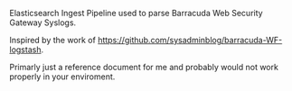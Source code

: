 Elasticsearch Ingest Pipeline used to parse Barracuda Web Security Gateway Syslogs.  

Inspired by the work of https://github.com/sysadminblog/barracuda-WF-logstash. 

Primarly just a reference document for me and probably would not work properly in your enviroment. 
